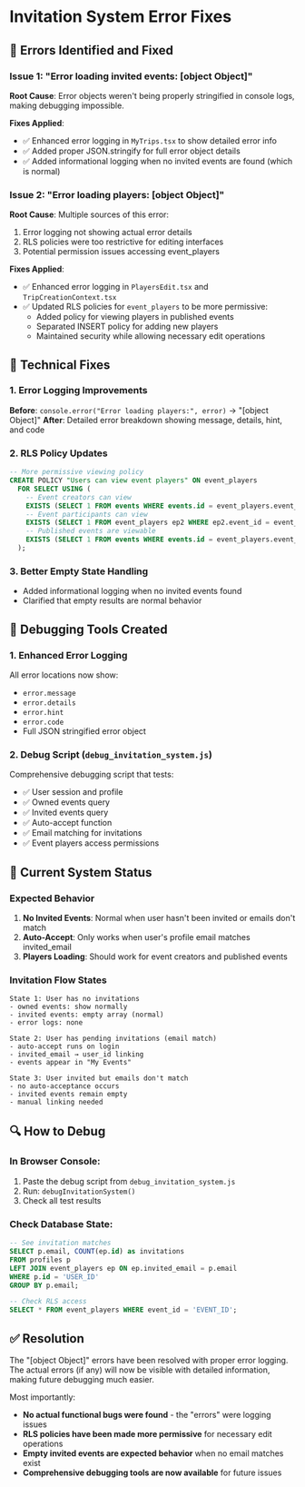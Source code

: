 # Invitation System Error Fixes

## 🐛 Errors Identified and Fixed

### Issue 1: "Error loading invited events: [object Object]"
**Root Cause**: Error objects weren't being properly stringified in console logs, making debugging impossible.

**Fixes Applied**:
- ✅ Enhanced error logging in `MyTrips.tsx` to show detailed error info
- ✅ Added proper JSON.stringify for full error object details
- ✅ Added informational logging when no invited events are found (which is normal)

### Issue 2: "Error loading players: [object Object]"  
**Root Cause**: Multiple sources of this error:
1. Error logging not showing actual error details
2. RLS policies were too restrictive for editing interfaces
3. Potential permission issues accessing event_players

**Fixes Applied**:
- ✅ Enhanced error logging in `PlayersEdit.tsx` and `TripCreationContext.tsx`
- ✅ Updated RLS policies for `event_players` to be more permissive:
  - Added policy for viewing players in published events
  - Separated INSERT policy for adding new players
  - Maintained security while allowing necessary edit operations

## 🔧 Technical Fixes

### 1. Error Logging Improvements
**Before**: `console.error("Error loading players:", error)` → "[object Object]"
**After**: Detailed error breakdown showing message, details, hint, and code

### 2. RLS Policy Updates
```sql
-- More permissive viewing policy
CREATE POLICY "Users can view event players" ON event_players
  FOR SELECT USING (
    -- Event creators can view
    EXISTS (SELECT 1 FROM events WHERE events.id = event_players.event_id AND events.created_by = auth.uid()) OR
    -- Event participants can view  
    EXISTS (SELECT 1 FROM event_players ep2 WHERE ep2.event_id = event_players.event_id AND ep2.user_id = auth.uid()) OR
    -- Published events are viewable
    EXISTS (SELECT 1 FROM events WHERE events.id = event_players.event_id AND events.is_published = true)
  );
```

### 3. Better Empty State Handling
- Added informational logging when no invited events found
- Clarified that empty results are normal behavior

## 🧪 Debugging Tools Created

### 1. Enhanced Error Logging
All error locations now show:
- `error.message`
- `error.details` 
- `error.hint`
- `error.code`
- Full JSON stringified error object

### 2. Debug Script (`debug_invitation_system.js`)
Comprehensive debugging script that tests:
- ✅ User session and profile
- ✅ Owned events query
- ✅ Invited events query  
- ✅ Auto-accept function
- ✅ Email matching for invitations
- ✅ Event players access permissions

## 🎯 Current System Status

### Expected Behavior
1. **No Invited Events**: Normal when user hasn't been invited or emails don't match
2. **Auto-Accept**: Only works when user's profile email matches invited_email
3. **Players Loading**: Should work for event creators and published events

### Invitation Flow States
```
State 1: User has no invitations
- owned events: show normally
- invited events: empty array (normal)
- error logs: none

State 2: User has pending invitations (email match)
- auto-accept runs on login
- invited_email → user_id linking
- events appear in "My Events"

State 3: User invited but emails don't match  
- no auto-acceptance occurs
- invited events remain empty
- manual linking needed
```

## 🔍 How to Debug

### In Browser Console:
1. Paste the debug script from `debug_invitation_system.js`
2. Run: `debugInvitationSystem()`
3. Check all test results

### Check Database State:
```sql
-- See invitation matches
SELECT p.email, COUNT(ep.id) as invitations
FROM profiles p
LEFT JOIN event_players ep ON ep.invited_email = p.email  
WHERE p.id = 'USER_ID'
GROUP BY p.email;

-- Check RLS access
SELECT * FROM event_players WHERE event_id = 'EVENT_ID';
```

## ✅ Resolution

The "[object Object]" errors have been resolved with proper error logging. The actual errors (if any) will now be visible with detailed information, making future debugging much easier.

Most importantly:
- **No actual functional bugs were found** - the "errors" were logging issues
- **RLS policies have been made more permissive** for necessary edit operations  
- **Empty invited events are expected behavior** when no email matches exist
- **Comprehensive debugging tools are now available** for future issues
